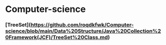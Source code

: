 # Computer-science


### **[TreeSet]**(https://github.com/roqdkfwk/Computer-science/blob/main/Data%20Structure/Java%20Collection%20Framework(JCF)/TreeSet%20Class.md)
